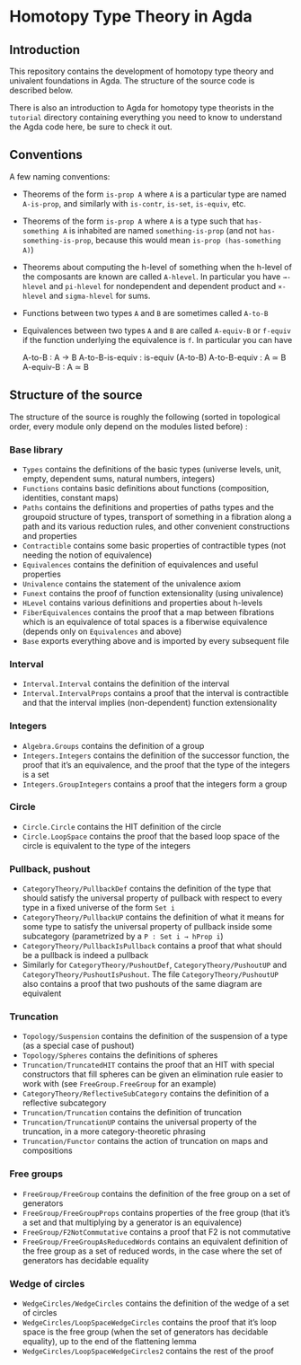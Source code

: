Homotopy Type Theory in Agda
============================

Introduction
------------

This repository contains the development of homotopy type theory and univalent foundations in Agda.
The structure of the source code is described below.

There is also an introduction to Agda for homotopy type theorists in the `tutorial` directory
containing everything you need to know to understand the Agda code here, be sure to check it out.

Conventions
-----------

A few naming conventions:

- Theorems of the form `is-prop A` where `A` is a particular type are named `A-is-prop`, and
  similarly with `is-contr`, `is-set`, `is-equiv`, etc.
- Theorems of the form `is-prop A` where `A` is a type such that `has-something A` is inhabited are
  named `something-is-prop` (and not `has-something-is-prop`, because this would mean `is-prop
  (has-something A)`)
- Theorems about computing the h-level of something when the h-level of the composants are known are
  called `A-hlevel`. In particular you have `→-hlevel` and `pi-hlevel` for nondependent and
  dependent product and `×-hlevel` and `sigma-hlevel` for sums.
- Functions between two types `A` and `B` are sometimes called `A-to-B`
- Equivalences between two types `A` and `B` are called `A-equiv-B` or `f-equiv` if the function
  underlying the equivalence is `f`. In particular you can have

    A-to-B : A → B
    A-to-B-is-equiv : is-equiv (A-to-B)
    A-to-B-equiv : A ≃ B
    A-equiv-B : A ≃ B

Structure of the source
-----------------------

The structure of the source is roughly the following (sorted in topological order, every module only
depend on the modules listed before) :

### Base library

- `Types` contains the definitions of the basic types (universe levels, unit, empty, dependent sums,
  natural numbers, integers)
- `Functions` contains basic definitions about functions (composition, identities, constant maps)
- `Paths` contains the definitions and properties of paths types and the groupoid structure of
  types, transport of something in a fibration along a path and its various reduction rules, and
  other convenient constructions and properties
- `Contractible` contains some basic properties of contractible types (not needing the notion of
  equivalence)
- `Equivalences` contains the definition of equivalences and useful properties
- `Univalence` contains the statement of the univalence axiom
- `Funext` contains the proof of function extensionality (using univalence)
- `HLevel` contains various definitions and properties about h-levels
- `FiberEquivalences` contains the proof that a map between fibrations which is an equivalence of
  total spaces is a fiberwise equivalence (depends only on `Equivalences` and above)
- `Base` exports everything above and is imported by every subsequent file

### Interval

- `Interval.Interval` contains the definition of the interval
- `Interval.IntervalProps` contains a proof that the interval is contractible and that the interval
  implies (non-dependent) function extensionality

### Integers

- `Algebra.Groups` contains the definition of a group
- `Integers.Integers` contains the definition of the successor function, the proof that it’s an
  equivalence, and the proof that the type of the integers is a set
- `Integers.GroupIntegers` contains a proof that the integers form a group

### Circle

- `Circle.Circle` contains the HIT definition of the circle
- `Circle.LoopSpace` contains the proof that the based loop space of the circle is equivalent to the
  type of the integers

### Pullback, pushout

- `CategoryTheory/PullbackDef` contains the definition of the type that should satisfy the universal
  property of pullback with respect to every type in a fixed universe of the form `Set i`
- `CategoryTheory/PullbackUP` contains the definition of what it means for some type to satisfy the
  universal property of pullback inside some subcategory (parametrized by a `P : Set i → hProp i`)
- `CategoryTheory/PullbackIsPullback` contains a proof that what should be a pullback is indeed a
  pullback
- Similarly for `CategoryTheory/PushoutDef`, `CategoryTheory/PushoutUP` and
  `CategoryTheory/PushoutIsPushout`. The file `CategoryTheory/PushoutUP` also contains a proof that
  two pushouts of the same diagram are equivalent

### Truncation

- `Topology/Suspension` contains the definition of the suspension of a type (as a special case of
  pushout)
- `Topology/Spheres` contains the definitions of spheres
- `Truncation/TruncatedHIT` contains the proof that an HIT with special constructors that fill
  spheres can be given an elimination rule easier to work with (see `FreeGroup.FreeGroup` for an
  example)
- `CategoryTheory/ReflectiveSubCategory` contains the definition of a reflective subcategory
- `Truncation/Truncation` contains the definition of truncation
- `Truncation/TruncationUP` contains the universal property of the truncation, in a more
  category-theoretic phrasing
- `Truncation/Functor` contains the action of truncation on maps and compositions

### Free groups

- `FreeGroup/FreeGroup` contains the definition of the free group on a set of generators
- `FreeGroup/FreeGroupProps` contains properties of the free group (that it’s a set and that
  multiplying by a generator is an equivalence)
- `FreeGroup/F2NotCommutative` contains a proof that F2 is not commutative
- `FreeGroup/FreeGroupAsReducedWords` contains an equivalent definition of the free group as a set
  of reduced words, in the case where the set of generators has decidable equality

### Wedge of circles

- `WedgeCircles/WedgeCircles` contains the definition of the wedge of a set of circles
- `WedgeCircles/LoopSpaceWedgeCircles` contains the proof that it’s loop space is the free group
  (when the set of generators has decidable equality), up to the end of the flattening lemma
- `WedgeCircles/LoopSpaceWedgeCircles2` contains the rest of the proof
